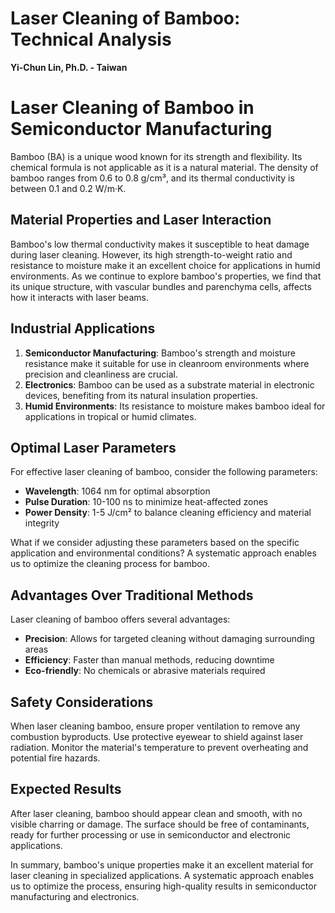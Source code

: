 # Laser Cleaning of Bamboo: Technical Analysis

**Yi-Chun Lin, Ph.D. - Taiwan**

# Laser Cleaning of Bamboo in Semiconductor Manufacturing

Bamboo (BA) is a unique wood known for its strength and flexibility. Its chemical formula is not applicable as it is a natural material. The density of bamboo ranges from 0.6 to 0.8 g/cm³, and its thermal conductivity is between 0.1 and 0.2 W/m·K.

## Material Properties and Laser Interaction

Bamboo's low thermal conductivity makes it susceptible to heat damage during laser cleaning. However, its high strength-to-weight ratio and resistance to moisture make it an excellent choice for applications in humid environments. As we continue to explore bamboo's properties, we find that its unique structure, with vascular bundles and parenchyma cells, affects how it interacts with laser beams.

## Industrial Applications

1. **Semiconductor Manufacturing**: Bamboo's strength and moisture resistance make it suitable for use in cleanroom environments where precision and cleanliness are crucial.
2. **Electronics**: Bamboo can be used as a substrate material in electronic devices, benefiting from its natural insulation properties.
3. **Humid Environments**: Its resistance to moisture makes bamboo ideal for applications in tropical or humid climates.

## Optimal Laser Parameters

For effective laser cleaning of bamboo, consider the following parameters:
- **Wavelength**: 1064 nm for optimal absorption
- **Pulse Duration**: 10-100 ns to minimize heat-affected zones
- **Power Density**: 1-5 J/cm² to balance cleaning efficiency and material integrity

What if we consider adjusting these parameters based on the specific application and environmental conditions? A systematic approach enables us to optimize the cleaning process for bamboo.

## Advantages Over Traditional Methods

Laser cleaning of bamboo offers several advantages:
- **Precision**: Allows for targeted cleaning without damaging surrounding areas
- **Efficiency**: Faster than manual methods, reducing downtime
- **Eco-friendly**: No chemicals or abrasive materials required

## Safety Considerations

When laser cleaning bamboo, ensure proper ventilation to remove any combustion byproducts. Use protective eyewear to shield against laser radiation. Monitor the material's temperature to prevent overheating and potential fire hazards.

## Expected Results

After laser cleaning, bamboo should appear clean and smooth, with no visible charring or damage. The surface should be free of contaminants, ready for further processing or use in semiconductor and electronic applications.

In summary, bamboo's unique properties make it an excellent material for laser cleaning in specialized applications. A systematic approach enables us to optimize the process, ensuring high-quality results in semiconductor manufacturing and electronics.